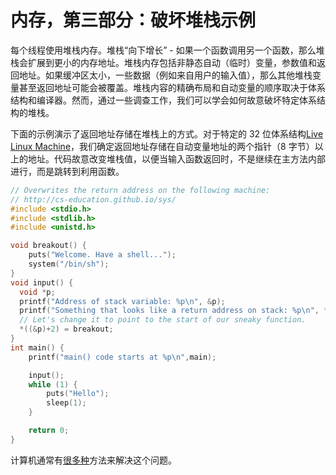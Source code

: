 # 内存，第三部分：破坏堆栈示例

每个线程使用堆栈内存。堆栈“向下增长” - 如果一个函数调用另一个函数，那么堆栈会扩展到更小的内存地址。堆栈内存包括非静态自动（临时）变量，参数值和返回地址。如果缓冲区太小，一些数据（例如来自用户的输入值），那么其他堆栈变量甚至返回地址可能会被覆盖。堆栈内容的精确布局和自动变量的顺序取决于体系结构和编译器。然而，通过一些调查工作，我们可以学会如何故意破坏特定体系结构的堆栈。

下面的示例演示了返回地址存储在堆栈上的方式。对于特定的 32 位体系结构[Live Linux Machine](http://cs-education.github.io/sys/)，我们确定返回地址存储在自动变量地址的两个指针（8 字节）以上的地址。代码故意改变堆栈值，以便当输入函数返回时，不是继续在主方法内部进行，而是跳转到利用函数。

```cpp
// Overwrites the return address on the following machine:
// http://cs-education.github.io/sys/
#include <stdio.h>
#include <stdlib.h>
#include <unistd.h>

void breakout() {
    puts("Welcome. Have a shell...");
    system("/bin/sh");
}
void input() {
  void *p;
  printf("Address of stack variable: %p\n", &p);
  printf("Something that looks like a return address on stack: %p\n", *((&p)+2));
  // Let's change it to point to the start of our sneaky function.
  *((&p)+2) = breakout;
}
int main() {
    printf("main() code starts at %p\n",main);

    input();
    while (1) {
        puts("Hello");
        sleep(1);
    }

    return 0;
}
```

计算机通常有[很多种](https://en.wikipedia.org/wiki/Stack_buffer_overflow)方法来解决这个问题。
